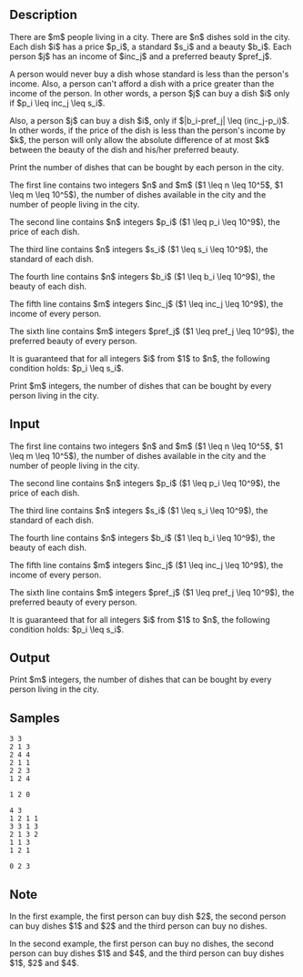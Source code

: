 ## Description

<div><p>There are $m$ people living in a city. There are $n$ dishes sold in the city. Each dish $i$ has a price $p_i$, a standard $s_i$ and a beauty $b_i$. Each person $j$ has an income of $inc_j$ and a preferred beauty $pref_j$. </p><p>A person would never buy a dish whose standard is less than the person's income. Also, a person can't afford a dish with a price greater than the income of the person. In other words, a person $j$ can buy a dish $i$ only if $p_i \leq inc_j \leq s_i$.</p><p>Also, a person $j$ can buy a dish $i$, only if $|b_i-pref_j| \leq (inc_j-p_i)$. In other words, if the price of the dish is less than the person's income by $k$, the person will only allow the absolute difference of at most $k$ between the beauty of the dish and his/her preferred beauty. </p><p>Print the number of dishes that can be bought by each person in the city.</p></div><div class="input-specification"><p>The first line contains two integers $n$ and $m$ ($1 \leq n \leq 10^5$, $1 \leq m \leq 10^5$), the number of dishes available in the city and the number of people living in the city.</p><p>The second line contains $n$ integers $p_i$ ($1 \leq p_i \leq 10^9$), the price of each dish.</p><p>The third line contains $n$ integers $s_i$ ($1 \leq s_i \leq 10^9$), the standard of each dish.</p><p>The fourth line contains $n$ integers $b_i$ ($1 \leq b_i \leq 10^9$), the beauty of each dish.</p><p>The fifth line contains $m$ integers $inc_j$ ($1 \leq inc_j \leq 10^9$), the income of every person.</p><p>The sixth line contains $m$ integers $pref_j$ ($1 \leq pref_j \leq 10^9$), the preferred beauty of every person.</p><p>It is guaranteed that for all integers $i$ from $1$ to $n$, the following condition holds: $p_i \leq s_i$.</p></div><div class="output-specification"><p>Print $m$ integers, the number of dishes that can be bought by every person living in the city.</p></div>

## Input

<p>The first line contains two integers $n$ and $m$ ($1 \leq n \leq 10^5$, $1 \leq m \leq 10^5$), the number of dishes available in the city and the number of people living in the city.</p><p>The second line contains $n$ integers $p_i$ ($1 \leq p_i \leq 10^9$), the price of each dish.</p><p>The third line contains $n$ integers $s_i$ ($1 \leq s_i \leq 10^9$), the standard of each dish.</p><p>The fourth line contains $n$ integers $b_i$ ($1 \leq b_i \leq 10^9$), the beauty of each dish.</p><p>The fifth line contains $m$ integers $inc_j$ ($1 \leq inc_j \leq 10^9$), the income of every person.</p><p>The sixth line contains $m$ integers $pref_j$ ($1 \leq pref_j \leq 10^9$), the preferred beauty of every person.</p><p>It is guaranteed that for all integers $i$ from $1$ to $n$, the following condition holds: $p_i \leq s_i$.</p>

## Output

<p>Print $m$ integers, the number of dishes that can be bought by every person living in the city.</p>

## Samples

```input1
3 3
2 1 3
2 4 4
2 1 1
2 2 3
1 2 4
```

```output1
1 2 0
```






```input2
4 3
1 2 1 1
3 3 1 3
2 1 3 2
1 1 3
1 2 1
```

```output2
0 2 3
```




## Note

<p>In the first example, the first person can buy dish $2$, the second person can buy dishes $1$ and $2$ and the third person can buy no dishes.</p><p>In the second example, the first person can buy no dishes, the second person can buy dishes $1$ and $4$, and the third person can buy dishes $1$, $2$ and $4$.</p>
